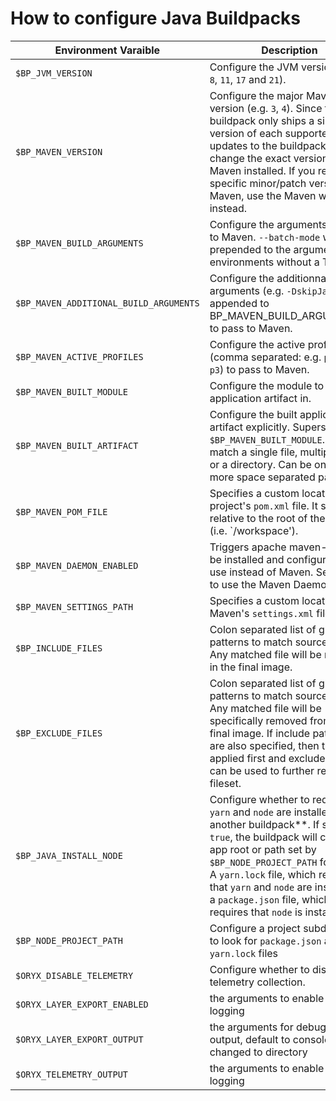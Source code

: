 # How to configure Java Buildpacks

| Environment Varaible                   | Description | Default Value |
|----------------------------------------|-------------|---------------|
| `$BP_JVM_VERSION`                      |Configure the JVM version (e.g. `8`, `11`, `17` and `21`).| `17` |
| `$BP_MAVEN_VERSION`                    | Configure the major Maven version (e.g. `3`, `4`).  Since the buildpack only ships a single version of each supported line, updates to the buildpack can change the exact version of Maven installed. If you require a specific minor/patch version of Maven, use the Maven wrapper instead.| `3` |
| `$BP_MAVEN_BUILD_ARGUMENTS`            | Configure the arguments to pass to Maven. `--batch-mode` will be prepended to the argument list in environments without a TTY. | `-Dmaven.test.skip=true --no-transfer-progress package` |
| `$BP_MAVEN_ADDITIONAL_BUILD_ARGUMENTS` | Configure the additionnal arguments (e.g. `-DskipJavadoc`; appended to BP_MAVEN_BUILD_ARGUMENTS) to pass to Maven.  | `` (empty string)|
| `$BP_MAVEN_ACTIVE_PROFILES`            | Configure the active profiles (comma separated: e.g. `p1,!p2,?p3`) to pass to Maven. | `` (empty string) |
| `$BP_MAVEN_BUILT_MODULE`               | Configure the module to find application artifact in.  | the root module (empty) |
| `$BP_MAVEN_BUILT_ARTIFACT`             | Configure the built application artifact explicitly. Supersedes `$BP_MAVEN_BUILT_MODULE`. Can match a single file, multiple files or a directory. Can be one or more space separated patterns. | `target/*.[ejw]ar` |
| `$BP_MAVEN_POM_FILE`                   | Specifies a custom location to the project's `pom.xml` file. It should be relative to the root of the project (i.e. `/workspace'). | `pom.xml` |
| `$BP_MAVEN_DAEMON_ENABLED`             | Triggers apache maven-mvnd to be installed and configured for use instead of Maven.  Set to `true` to use the Maven Daemon. | `false`|
| `$BP_MAVEN_SETTINGS_PATH`              | Specifies a custom location to Maven's `settings.xml` file. ||
| `$BP_INCLUDE_FILES`                    | Colon separated list of glob patterns to match source files. Any matched file will be retained in the final image. | `` (i.e. nothing) |
| `$BP_EXCLUDE_FILES`                    | Colon separated list of glob patterns to match source files. Any matched file will be specifically removed from the final image. If include patterns are also specified, then they are applied first and exclude patterns can be used to further reduce the fileset. | `` (i.e. nothing) |
| `$BP_JAVA_INSTALL_NODE`                | Configure whether to request that `yarn` and `node` are installed by another buildpack**. If set to `true`, the buildpack will check the app root or path set by `$BP_NODE_PROJECT_PATH` for either: A `yarn.lock` file, which requires that `yarn` and `node` are installed or, a `package.json` file, which requires that `node` is installed. | `false` |
| `$BP_NODE_PROJECT_PATH`                | Configure a project subdirectory to look for `package.json` and `yarn.lock` files | |
| `$ORYX_DISABLE_TELEMETRY`              | Configure whether to disable telemetry collection. | `false` |
| `$ORYX_LAYER_EXPORT_ENABLED`           | the arguments to enable debug logging | `false` |
| `$ORYX_LAYER_EXPORT_OUTPUT`            | the arguments for debug log output, default to console, can be changed to directory | `false` |
| `$ORYX_TELEMETRY_OUTPUT`               | the arguments to enable debug logging | `false` |
